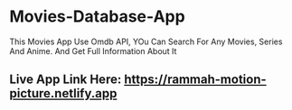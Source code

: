 # Movies-Database-App
This Movies App Use Omdb API, YOu Can Search For Any Movies, Series  And Anime. And Get Full Information About It 
## Live App Link Here: https://rammah-motion-picture.netlify.app
